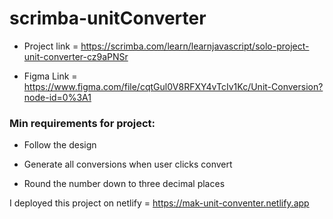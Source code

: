 # scrimba-unitConverter
 
* Project link = https://scrimba.com/learn/learnjavascript/solo-project-unit-converter-cz9aPNSr

* Figma Link = https://www.figma.com/file/cqtGul0V8RFXY4vTcIv1Kc/Unit-Conversion?node-id=0%3A1

### Min requirements for project:

* Follow the design

* Generate all conversions when user clicks convert

* Round the number down to three decimal places

I deployed this project on netlify = https://mak-unit-conventer.netlify.app

